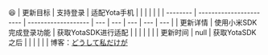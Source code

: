  :laughing: 
| 更新目标 | 支持登录                | 适配Yota手机        |     |     |     |     |     |
| -------- | ----------------------- | ------------------- | --- | --- | --- | --- | --- |
| 更新详情 | 使用小米SDK完成登录功能 | 获取YotaSDK进行适配 |     |     |     |     |     |
| 更新时间 | null                    | 获取YotaSDK之后     |     |     |     |     |     |
博客：[どうして私だけが](https://naiyouhuameitang.club/)